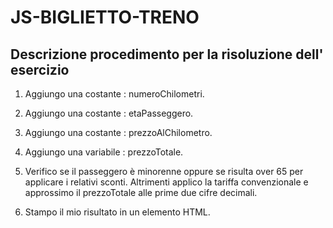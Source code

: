 JS-BIGLIETTO-TRENO
===

## Descrizione procedimento per la risoluzione dell' esercizio

1. Aggiungo una costante : numeroChilometri.

2. Aggiungo una costante : etaPasseggero.

3. Aggiungo una costante : prezzoAlChilometro.

4. Aggiungo una variabile : prezzoTotale.

5. Verifico se il passeggero è minorenne oppure se risulta over 65 per applicare i relativi sconti. Altrimenti applico la tariffa convenzionale e approssimo il prezzoTotale alle prime due cifre decimali.

6. Stampo il mio risultato in un elemento HTML.